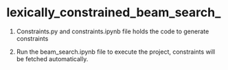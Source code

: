 # lexically_constrained_beam_search_


1. Constraints.py and constraints.ipynb file holds the code to generate constraints 

2. Run the beam_search.ipynb file to execute the project, constraints will be fetched automatically.
